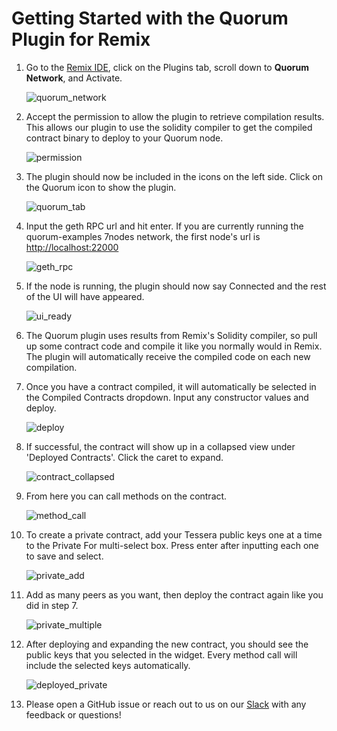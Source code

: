 # Getting Started with the Quorum Plugin for Remix

1. Go to the [Remix IDE](https://remix.ethereum.org), click on the Plugins tab, scroll down to **Quorum Network**, and Activate.

    ![quorum_network](images/quorum_network.png)

1. Accept the permission to allow the plugin to retrieve compilation results. This allows our plugin to use the solidity compiler to get the compiled contract binary to deploy to your Quorum node.

    ![permission](images/permission.png)

1. The plugin should now be included in the icons on the left side. Click on the Quorum icon to show the plugin.

    ![quorum_tab](images/tab_icon.png)

1. Input the geth RPC url and hit enter. If you are currently running the quorum-examples 7nodes network, the first node's url is <http://localhost:22000>

    ![geth_rpc](images/geth_rpc.png)

1. If the node is running, the plugin should now say Connected and the rest of the UI will have appeared.

    ![ui_ready](images/ui_ready.png)

1. The Quorum plugin uses results from Remix's Solidity compiler, so pull up some contract code and compile it like you normally would in Remix. The plugin will automatically receive the compiled code on each new compilation.

1. Once you have a contract compiled, it will automatically be selected in the Compiled Contracts dropdown. Input any constructor values and deploy.

    ![deploy](images/deploy.png)

1. If successful, the contract will show up in a collapsed view under 'Deployed Contracts'. Click the caret to expand.

    ![contract_collapsed](images/contract_collapsed.png)

1. From here you can call methods on the contract.

    ![method_call](images/method_call.png)

1. To create a private contract, add your Tessera public keys one at a time to the Private For multi-select box. Press enter after inputting each one to save and select.

    ![private_add](images/private_add.png)

1. Add as many peers as you want, then deploy the contract again like you did in step 7.

    ![private_multiple](images/private_multiple.png)

1. After deploying and expanding the new contract, you should see the public keys that you selected in the widget. Every method call will include the selected keys automatically.

    ![deployed_private](images/deployed_private.png)

1. Please open a GitHub issue or reach out to us on our [Slack](https://www.goquorum.com/slack-inviter) with any feedback or questions!
